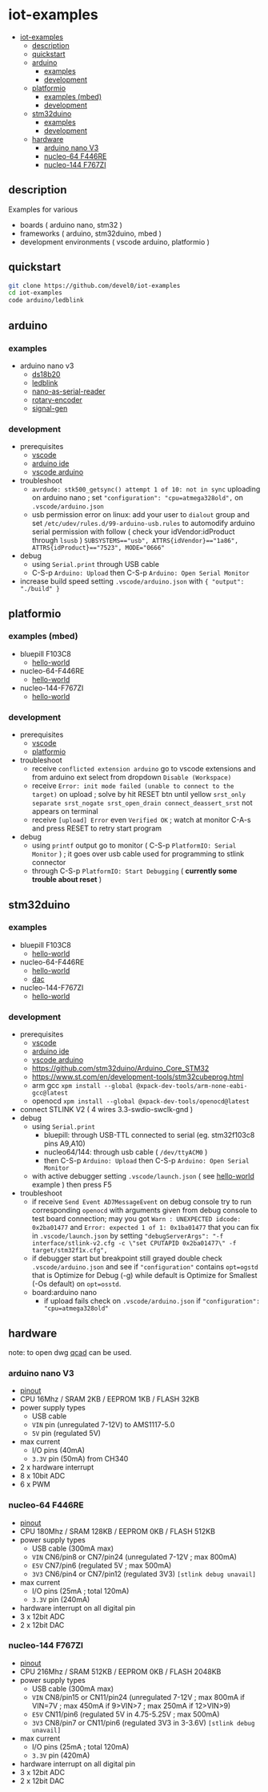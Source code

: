 # iot-examples

<!-- TOC -->
- [iot-examples](#iot-examples)
  * [description](#description)
  * [quickstart](#quickstart)
  * [arduino](#arduino)
    + [examples](#examples)
    + [development](#development)
  * [platformio](#platformio)
    + [examples (mbed)](#examples-mbed)
    + [development](#development-1)
  * [stm32duino](#stm32duino)
    + [examples](#examples-1)
    + [development](#development-2)
  * [hardware](#hardware)
    + [arduino nano V3](#arduino-nano-v3)
    + [nucleo-64 F446RE](#nucleo-64-f446re)
    + [nucleo-144 F767ZI](#nucleo-144-f767zi)
<!-- TOCEND -->

## description

Examples for various
- boards ( arduino nano, stm32 )
- frameworks ( arduino, stm32duino, mbed )
- development environments ( vscode arduino, platformio )

## quickstart

```sh
git clone https://github.com/devel0/iot-examples
cd iot-examples
code arduino/ledblink
```

## arduino

### examples

- arduino nano v3
    - [ds18b20](arduino/arduino-nano-v3/ds18b20)
    - [ledblink](arduino/arduino-nano-v3/ledblink)
    - [nano-as-serial-reader](arduino/arduino-nano-v3/nano-as-serial-reader)
    - [rotary-encoder](arduino/arduino-nano-v3/rotary-encoder)
    - [signal-gen](arduino/arduino-nano-v3/signal-gen)

### development

- prerequisites
    - [vscode](https://code.visualstudio.com/)
    - [arduino ide](https://www.arduino.cc/en/software)
    - [vscode arduino](https://marketplace.visualstudio.com/items?itemName=vsciot-vscode.vscode-arduino)    
- troubleshoot
    - `avrdude: stk500_getsync() attempt 1 of 10: not in sync` uploading on arduino nano ; set `"configuration": "cpu=atmega328old",` on `.vscode/arduino.json`
    - usb permission error on linux: add your user to `dialout` group and set `/etc/udev/rules.d/99-arduino-usb.rules` to automodify arduino serial permission with follow ( check your idVendor:idProduct through `lsusb` ) `SUBSYSTEMS=="usb", ATTRS{idVendor}=="1a86", ATTRS{idProduct}=="7523", MODE="0666"`
- debug
    - using `Serial.print` through USB cable
    - C-S-p `Arduino: Upload` then C-S-p `Arduino: Open Serial Monitor`
- increase build speed setting `.vscode/arduino.json` with `{ "output": "./build" }`

## platformio

### examples (mbed)

- bluepill F103C8
    - [hello-world](platformio/bluepill-F103C8/mbed/hello-world)
- nucleo-64-F446RE
    - [hello-world](platformio/nucleo-64-F446RE/mbed/hello-world)
- nucleo-144-F767ZI
    - [hello-world](platformio/nucleo-144-F767ZI/mbed/hello-world)

### development

- prerequisites
    - [vscode](https://code.visualstudio.com/)
    - [platformio](https://marketplace.visualstudio.com/items?itemName=platformio.platformio-ide)
- troubleshoot
    - receive `conflicted extension arduino` go to vscode extensions and from arduino ext select from dropdown `Disable (Workspace)`
    - receive `Error: init mode failed (unable to connect to the target)` on upload ; solve by hit RESET btn until yellow `srst_only separate srst_nogate srst_open_drain connect_deassert_srst` not appears on terminal
    - receive `[upload] Error` even `Verified OK` ; watch at monitor C-A-s and press RESET to retry start program
- debug
    - using `printf` output go to monitor ( C-S-p `PlatformIO: Serial Monitor` ) ; it goes over usb cable used for programming to stlink connector
    - through C-S-p `PlatformIO: Start Debugging` ( **currently some trouble about reset** )

## stm32duino

### examples

- bluepill F103C8
    - [hello-world](stm32duino/bluepill-F103C8/hello-world)
- nucleo-64-F446RE
    - [hello-world](stm32duino/nucleo-64-F446RE/hello-world)
    - [dac](stm32duino/nucleo-64-F446RE/dac)
- nucleo-144-F767ZI
    - [hello-world](stm32duino/nucleo-144-F767ZI/hello-world)

### development

- prerequisites
    - [vscode](https://code.visualstudio.com/)
    - [arduino ide](https://www.arduino.cc/en/software)
    - [vscode arduino](https://marketplace.visualstudio.com/items?itemName=vsciot-vscode.vscode-arduino)  
    - https://github.com/stm32duino/Arduino_Core_STM32
    - https://www.st.com/en/development-tools/stm32cubeprog.html
    - arm gcc `xpm install --global @xpack-dev-tools/arm-none-eabi-gcc@latest`
    - openocd `xpm install --global @xpack-dev-tools/openocd@latest`
- connect STLINK V2 ( 4 wires 3.3-swdio-swclk-gnd )
- debug
    - using `Serial.print`
        - bluepill: through USB-TTL connected to serial (eg. stm32f103c8 pins A9,A10)
        - nucleo64/144: through usb cable ( `/dev/ttyACM0` )
        - then C-S-p `Arduino: Upload` then C-S-p `Arduino: Open Serial Monitor`
    - with active debugger setting `.vscode/launch.json` ( see [hello-world](stm32duino/hello-world/.vscode/launch.json) example ) then press F5
- troubleshoot
    - if receive `Send Event AD7MessageEvent` on debug console try to run corresponding `openocd` with arguments given from debug console to test board connection; may you got `Warn : UNEXPECTED idcode: 0x2ba01477` and `Error: expected 1 of 1: 0x1ba01477` that you can fix in `.vscode/launch.json` by setting `"debugServerArgs": "-f interface/stlink-v2.cfg -c \"set CPUTAPID 0x2ba01477\" -f target/stm32f1x.cfg",`
    - if debugger start but breakpoint still grayed double check `.vscode/arduino.json` and see if `"configuration"` contains `opt=ogstd` that is Optimize for Debug (-g) while default is Optimize for Smallest (-Os default) on `opt=osstd`.
    - board:arduino nano
        - if upload fails check on `.vscode/arduino.json` if `"configuration": "cpu=atmega328old"`

## hardware

note: to open dwg [qcad](https://www.qcad.org/en/download) can be used.

### arduino nano V3

- [pinout](wirings/arduino-nano.dwg)    
- CPU 16Mhz / SRAM 2KB / EEPROM 1KB / FLASH 32KB
- power supply types
    - USB cable
    - `VIN` pin (unregulated 7-12V) to AMS1117-5.0
    - `5V` pin (regulated 5V)
- max current
    - I/O pins (40mA)
    - `3.3V` pin (50mA) from CH340
- 2 x hardware interrupt
- 8 x 10bit ADC
- 6 x PWM

### nucleo-64 F446RE

- [pinout](wirings/nucleo64-F446RE.dwg)    
- CPU 180Mhz / SRAM 128KB / EEPROM 0KB / FLASH 512KB
- power supply types
    - USB cable (300mA max)
    - `VIN` CN6/pin8 or CN7/pin24 (unregulated 7-12V ; max 800mA)
    - `E5V` CN7/pin6 (regulated 5V ; max 500mA)        
    - `3V3` CN6/pin4 or CN7/pin12 (regulated 3V3) `[stlink debug unavail]`
- max current
    - I/O pins (25mA ; total 120mA)
    - `3.3V` pin (240mA)
- hardware interrupt on all digital pin
- 3 x 12bit ADC
- 2 x 12bit DAC

### nucleo-144 F767ZI

- [pinout](wirings/nucleo144-F767ZI.dwg)    
- CPU 216Mhz / SRAM 512KB / EEPROM 0KB / FLASH 2048KB
- power supply types
    - USB cable (300mA max)
    - `VIN` CN8/pin15 or CN11/pin24 (unregulated 7-12V ; max 800mA if VIN=7V ; max 450mA if 9>VIN>7 ; max 250mA if 12>VIN>9)
    - `E5V` CN11/pin6 (regulated 5V in 4.75-5.25V ; max 500mA)        
    - `3V3` CN8/pin7 or CN11/pin6 (regulated 3V3 in 3-3.6V) `[stlink debug unavail]`
- max current
    - I/O pins (25mA ; total 120mA)
    - `3.3V` pin (420mA)
- hardware interrupt on all digital pin
- 3 x 12bit ADC
- 2 x 12bit DAC